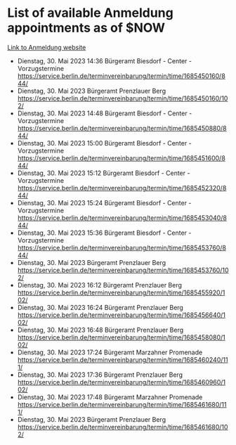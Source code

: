 # List of available Anmeldung appointments as of $NOW
[Link to Anmeldung website](https://service.berlin.de/terminvereinbarung/termin/tag.php?termin=1&anliegen[]=120686&dienstleisterlist=122210,122217,327316,122219,327312,122227,327314,122231,327346,122243,327348,122254,122252,329742,122260,329745,122262,329748,122271,327278,122273,327274,122277,327276,330436,122280,327294,122282,327290,122284,327292,122291,327270,122285,327266,122286,327264,122296,327268,150230,329760,122297,327286,122294,327284,122312,329763,122314,329775,122304,327330,122311,327334,122309,327332,317869,122281,327352,122279,329772,122283,122276,327324,122274,327326,122267,329766,122246,327318,122251,327320,122257,327322,122208,327298,122226,327300&herkunft=http%3A%2F%2Fservice.berlin.de%2Fdienstleistung%2F120686%2F)
- Dienstag, 30. Mai 2023 14:36 Bürgeramt Biesdorf - Center - Vorzugstermine https://service.berlin.de/terminvereinbarung/termin/time/1685450160/844/
- Dienstag, 30. Mai 2023  Bürgeramt Prenzlauer Berg https://service.berlin.de/terminvereinbarung/termin/time/1685450160/102/
- Dienstag, 30. Mai 2023 14:48 Bürgeramt Biesdorf - Center - Vorzugstermine https://service.berlin.de/terminvereinbarung/termin/time/1685450880/844/
- Dienstag, 30. Mai 2023 15:00 Bürgeramt Biesdorf - Center - Vorzugstermine https://service.berlin.de/terminvereinbarung/termin/time/1685451600/844/
- Dienstag, 30. Mai 2023 15:12 Bürgeramt Biesdorf - Center - Vorzugstermine https://service.berlin.de/terminvereinbarung/termin/time/1685452320/844/
- Dienstag, 30. Mai 2023 15:24 Bürgeramt Biesdorf - Center - Vorzugstermine https://service.berlin.de/terminvereinbarung/termin/time/1685453040/844/
- Dienstag, 30. Mai 2023 15:36 Bürgeramt Biesdorf - Center - Vorzugstermine https://service.berlin.de/terminvereinbarung/termin/time/1685453760/844/
- Dienstag, 30. Mai 2023  Bürgeramt Prenzlauer Berg https://service.berlin.de/terminvereinbarung/termin/time/1685453760/102/
- Dienstag, 30. Mai 2023 16:12 Bürgeramt Prenzlauer Berg https://service.berlin.de/terminvereinbarung/termin/time/1685455920/102/
- Dienstag, 30. Mai 2023 16:24 Bürgeramt Prenzlauer Berg https://service.berlin.de/terminvereinbarung/termin/time/1685456640/102/
- Dienstag, 30. Mai 2023 16:48 Bürgeramt Prenzlauer Berg https://service.berlin.de/terminvereinbarung/termin/time/1685458080/102/
- Dienstag, 30. Mai 2023 17:24 Bürgeramt Marzahner Promenade https://service.berlin.de/terminvereinbarung/termin/time/1685460240/111/
- Dienstag, 30. Mai 2023 17:36 Bürgeramt Prenzlauer Berg https://service.berlin.de/terminvereinbarung/termin/time/1685460960/102/
- Dienstag, 30. Mai 2023 17:48 Bürgeramt Marzahner Promenade https://service.berlin.de/terminvereinbarung/termin/time/1685461680/111/
- Dienstag, 30. Mai 2023  Bürgeramt Prenzlauer Berg https://service.berlin.de/terminvereinbarung/termin/time/1685461680/102/

